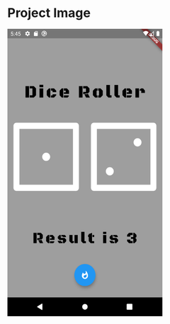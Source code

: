 # Project Image

<img src="https://github.com/frankmaayn/flutter_projects/blob/main/project_images/dicee.png" width="350" height="650">
